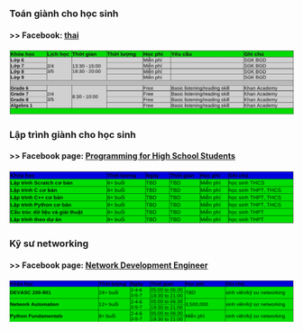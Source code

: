 ### Toán giành cho học sinh 
#### >> Facebook: [thai](https://www.facebook.com/thaimbw) 
![courses](courses.jpg)

### Lập trình giành cho học sinh   
#### >> Facebook page: [Programming for High School Students](https://www.facebook.com/programminghss/)
![course1](course1.png) 

### Kỹ sư networking 
#### >> Facebook page: [Network Development Engineer](https://www.facebook.com/programmingna)
![course2](course2.png)                                                

